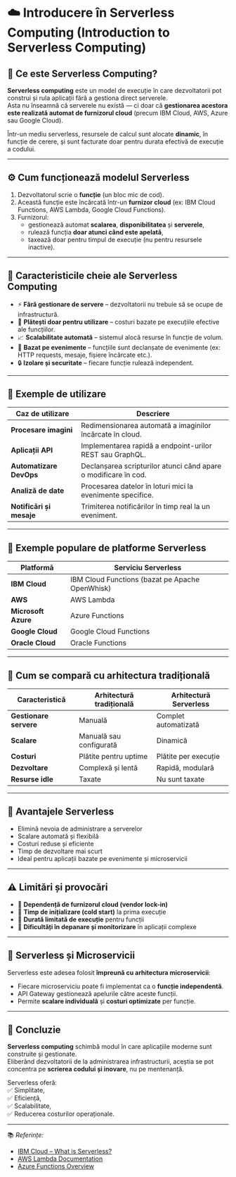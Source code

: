 # ☁️ Introducere în Serverless Computing (Introduction to Serverless Computing)

## 🔹 Ce este Serverless Computing?

**Serverless computing** este un model de execuție în care dezvoltatorii pot construi și rula aplicații fără a gestiona direct serverele.  
Asta nu înseamnă că serverele nu există — ci doar că **gestionarea acestora este realizată automat de furnizorul cloud** (precum IBM Cloud, AWS, Azure sau Google Cloud).

Într-un mediu serverless, resursele de calcul sunt alocate **dinamic**, în funcție de cerere, și sunt facturate doar pentru durata efectivă de execuție a codului.

---

## ⚙️ Cum funcționează modelul Serverless

1. Dezvoltatorul scrie o **funcție** (un bloc mic de cod).  
2. Această funcție este încărcată într-un **furnizor cloud** (ex: IBM Cloud Functions, AWS Lambda, Google Cloud Functions).  
3. Furnizorul:
   - gestionează automat **scalarea**, **disponibilitatea** și **serverele**,  
   - rulează funcția **doar atunci când este apelată**,  
   - taxează doar pentru timpul de execuție (nu pentru resursele inactive).

---

## 🧩 Caracteristicile cheie ale Serverless Computing

- ⚡ **Fără gestionare de servere** – dezvoltatorii nu trebuie să se ocupe de infrastructură.  
- 💸 **Plătești doar pentru utilizare** – costuri bazate pe execuțiile efective ale funcțiilor.  
- 📈 **Scalabilitate automată** – sistemul alocă resurse în funcție de volum.  
- 🧱 **Bazat pe evenimente** – funcțiile sunt declanșate de evenimente (ex: HTTP requests, mesaje, fișiere încărcate etc.).  
- 🔒 **Izolare și securitate** – fiecare funcție rulează independent.  

---

## 🧠 Exemple de utilizare

| Caz de utilizare | Descriere |
|------------------|------------|
| **Procesare imagini** | Redimensionarea automată a imaginilor încărcate în cloud. |
| **Aplicații API** | Implementarea rapidă a endpoint-urilor REST sau GraphQL. |
| **Automatizare DevOps** | Declanșarea scripturilor atunci când apare o modificare în cod. |
| **Analiză de date** | Procesarea datelor în loturi mici la evenimente specifice. |
| **Notificări și mesaje** | Trimiterea notificărilor în timp real la un eveniment. |

---

## 🧰 Exemple populare de platforme Serverless

| Platformă | Serviciu Serverless |
|------------|---------------------|
| **IBM Cloud** | IBM Cloud Functions (bazat pe Apache OpenWhisk) |
| **AWS** | AWS Lambda |
| **Microsoft Azure** | Azure Functions |
| **Google Cloud** | Google Cloud Functions |
| **Oracle Cloud** | Oracle Functions |

---

## 🔄 Cum se compară cu arhitectura tradițională

| Caracteristică | Arhitectură tradițională | Arhitectură Serverless |
|-----------------|---------------------------|-------------------------|
| **Gestionare servere** | Manuală | Complet automatizată |
| **Scalare** | Manuală sau configurată | Dinamică |
| **Costuri** | Plătite pentru uptime | Plătite per execuție |
| **Dezvoltare** | Complexă și lentă | Rapidă, modulară |
| **Resurse idle** | Taxate | Nu sunt taxate |

---

## 🚀 Avantajele Serverless

- Elimină nevoia de administrare a serverelor  
- Scalare automată și flexibilă  
- Costuri reduse și eficiente  
- Timp de dezvoltare mai scurt  
- Ideal pentru aplicații bazate pe evenimente și microservicii  

---

## ⚠️ Limitări și provocări

- 🔸 **Dependență de furnizorul cloud (vendor lock-in)**  
- 🔸 **Timp de inițializare (cold start)** la prima execuție  
- 🔸 **Durată limitată de execuție** pentru funcții  
- 🔸 **Dificultăți în depanare și monitorizare** în aplicații complexe  

---

## 🧩 Serverless și Microservicii

Serverless este adesea folosit **împreună cu arhitectura microservicii**:  
- Fiecare microserviciu poate fi implementat ca o **funcție independentă**.  
- API Gateway gestionează apelurile către aceste funcții.  
- Permite **scalare individuală** și **costuri optimizate** per funcție.

---

## 🏁 Concluzie

**Serverless computing** schimbă modul în care aplicațiile moderne sunt construite și gestionate.  
Eliberând dezvoltatorii de la administrarea infrastructurii, aceștia se pot concentra pe **scrierea codului și inovare**, nu pe mentenanță.  

Serverless oferă:  
✅ Simplitate,  
✅ Eficiență,  
✅ Scalabilitate,  
✅ Reducerea costurilor operaționale.  

---

📚 *Referințe:*  
- [IBM Cloud – What is Serverless?](https://www.ibm.com/cloud/learn/serverless)  
- [AWS Lambda Documentation](https://docs.aws.amazon.com/lambda/)  
- [Azure Functions Overview](https://learn.microsoft.com/azure/azure-functions/)
